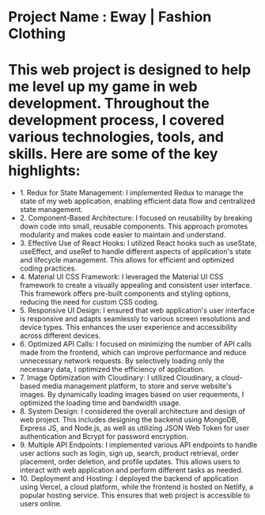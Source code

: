 <h1>Project Name : Eway | Fashion Clothing</h1>

<h1>This web project is designed to help me level up my game in web development. Throughout the development process, I covered various technologies, tools, and skills. Here are some of the key highlights:</h1>

<ul>
<li>1. Redux for State Management: I implemented Redux to manage the state of my web application, enabling efficient data flow and centralized state management.</li>

<li>2. Component-Based Architecture: I focused on reusability by breaking down  code into small, reusable components. This approach promotes modularity and makes code easier to maintain and understand.</li>

<li>3. Effective Use of React Hooks: I utilized React hooks such as useState, useEffect, and useRef to handle different aspects of application's state and lifecycle management. This allows for efficient and optimized coding practices.</li>

<li>4. Material UI CSS Framework: I leveraged the Material UI CSS framework to create a visually appealing and consistent user interface. This framework offers pre-built components and styling options, reducing the need for custom CSS coding.</li>

<li>5. Responsive UI Design: I ensured that web application's user interface is responsive and adapts seamlessly to various screen resolutions and device types. This enhances the user experience and accessibility across different devices.</li>

<li>6. Optimized API Calls: I focused on minimizing the number of API calls made from the frontend, which can improve performance and reduce unnecessary network requests. By selectively loading only the necessary data, I optimized the efficiency of application.</li>

<li>7. Image Optimization with Cloudinary: I utilized Cloudinary, a cloud-based media management platform, to store and serve  website's images. By dynamically loading images based on user requements, I optimized the loading time and bandwidth usage.</li>

<li>8. System Design: I considered the overall architecture and design of  web project. This includes designing the backend using MongoDB, Express JS, and Node.js, as well as utilizing JSON Web Token for user authentication and Bcrypt for password encryption.</li>

<li>9. Multiple API Endpoints: I implemented various API endpoints to handle user actions such as login, sign up, search, product retrieval, order placement, order deletion, and profile updates. This allows users to interact with  web application and perform different tasks as needed.</li>

<li>10. Deployment and Hosting: I deployed the backend of  application using Vercel, a cloud platform, while the frontend is hosted on Netlify, a popular hosting service. This ensures that  web project is accessible to users online.</li>

</ul>
